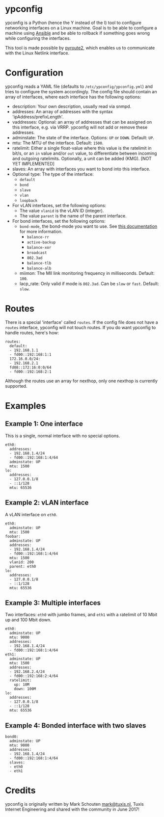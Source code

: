# ypconfig

ypconfig is a Python (hence the Y instead of the I) tool to configure networking interfaces on a Linux machine. Goal is to be able to configure a machine using [Ansible](http://ansible.com) and be able to rollback if something goes wrong while configuring the interfaces.

This tool is made possible by [pyroute2](https://github.com/svinota/pyroute2), which enables us to communicate with the Linux Netlink interface.

# Configuration

ypconfig reads a YAML file (defaults to `/etc/ypconfig/ypconfig.yml`) and tries to configure the system accordingly. The config file should contain an array of interfaces, where each interface has the following options:

- description:
  Your own description, usually read via snmpd.
- addresses:
  An array of addresses with the syntax 'ipAddress/prefixLength'.
- vaddresses:
  Optional: an array of addresses that can be assigned on this interface, e.g. via VRRP. ypconfig will not add or remove these addresses.
- adminstate:
  The state of the interface. Options: `UP` or `DOWN`. Default: `UP`.
- mtu:
  The MTU of the interface. Default: `1500`.
- ratelimit:
  Either a single float-value where this value is the ratelimit in bit/s, or an `in` value and/or `out` value, to differentiate between incoming and outgoing ratelimits. Optionally, a unit can be added (KMG). [NOT YET IMPLEMENTED]
- slaves:
  An array with interfaces you want to bond into this interface.
- Optional type:
  The type of the interface:
  - `default`
  - `bond`
  - `slave`
  - `vlan`
  - `loopback`
- For vLAN interfaces, set the following options:
  - The value `vlanid` is the vLAN ID (integer).
  - The value `parent` is the name of the parent interface.
- For bond interfaces, set the following options:
  - `bond-mode`, the bond-mode you want to use. See [this documentation](https://www.kernel.org/doc/Documentation/networking/bonding.txt) for more information.
    - `balance-rr`
    - `active-backup`
    - `balance-xor`
    - `broadcast`
    - `802.3ad`
    - `balance-tlb`
    - `balance-alb`
  - miimon:
    The MII link monitoring frequency in milliseconds. Default: `100`.
  - lacp_rate:
    Only valid if mode is `802.3ad`. Can be `slow` or `fast`. Default: `slow`.

# Routes

There is a special 'interface' called `routes`. If the config file does not have a `routes` interface, ypconfig will not touch routes. If you do want ypconfig to handle routes, here's how:

```
routes:
  default:
  - 192.168.1.1
  - fd00::192:168:1:1
  172.16.0.0/24:
  - 192.168.2.1
  fd08::172:16:0:0/64
  - fd00::192:168:2:1
```

Although the routes use an array for nexthop, only one nexthop is currently supported.

# Examples

## Example 1: One interface

This is a single, normal interface with no special options.

```
eth0:
  addresses:
  - 192.168.1.4/24
  - fd00::192:168:1:4/64
  adminstate: UP
  mtu: 1500
lo:
  addresses:
  - 127.0.0.1/8
  - ::1/128
  mtu: 65536
```

## Example 2: vLAN interface

A vLAN interface on `eth0`.

```
eth0:
  adminstate: UP
  mtu: 1500
foobar:
  adminstate: UP
  addresses:
  - 192.168.1.4/24
  - fd00::192:168:1:4/64
  mtu: 1500
  vlanid: 200
  parent: eth0
lo:
  addresses:
  - 127.0.0.1/8
  - ::1/128
  mtu: 65536
```

## Example 3: Multiple interfaces

Two interfaces: `eth0` with jumbo frames, and `eth1` with a ratelimit of 10 Mbit up and 100 Mbit down.

```
eth0:
  adminstate: UP
  mtu: 9000
  addresses:
  - 192.168.1.4/24
  - fd00::192:168:1:4/64
eth1:
  adminstate: UP
  mtu: 1500
  addresses:
  - 192.168.2.4/24
  - fd00::192:168:2:4/64
  ratelimit:
    up: 10M
    down: 100M
lo:
  addresses:
  - 127.0.0.1/8
  - ::1/128
  mtu: 65536
```

## Example 4: Bonded interface with two slaves

```
bond0:
  adminstate: UP
  mtu: 9000
  addresses:
  - 192.168.1.4/24
  - fd00::192:168:1:4/64
  slaves:
  - eth0
  - eth1
```

# Credits

ypconfig is originally written by Mark Schouten <mark@tuxis.nl>, Tuxis Internet Engineering and shared with the community in June 2017!

